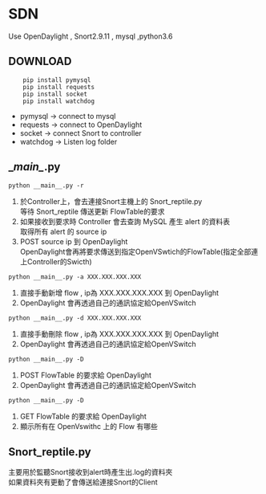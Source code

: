 # SDN
Use OpenDaylight , Snort2.9.11 , mysql ,python3.6

## DOWNLOAD
```
    pip install pymysql
    pip install requests
    pip install socket
    pip install watchdog
```
+ pymysql -> connect to mysql
+ requests -> connect to OpenDaylight
+ socket -> connect Snort to controller
+ watchdog -> Listen log folder

## \__main\__.py
```
python __main__.py -r
```
1. 於Controller上，會去連接Snort主機上的 Snort_reptile.py  
等待 Snort_reptile 傳送更新 FlowTable的要求
2. 如果接收到要求時 Controller 會去查詢 MySQL 產生 alert 的資料表  
取得所有 alert 的 source ip 
3. POST source ip 到 OpenDaylight  
OpenDaylight會再將要求傳送到指定OpenVSwtich的FlowTable(指定全部連上Controller的Swicth)
```
python __main__.py -a XXX.XXX.XXX.XXX
```
1. 直接手動新增 flow , ip為 XXX.XXX.XXX.XXX 到 OpenDaylight
2. OpenDaylight 會再透過自己的通訊協定給OpenVSwitch
```
python __main__.py -d XXX.XXX.XXX.XXX
```
1. 直接手動刪除 flow , ip為 XXX.XXX.XXX.XXX 到 OpenDaylight
2. OpenDaylight 會再透過自己的通訊協定給OpenVSwitch
```
python __main__.py -D
```
1. POST FlowTable 的要求給 OpenDaylight
2. OpenDaylight 會再透過自己的通訊協定給OpenVSwitch

```
python __main__.py -D
```
1. GET FlowTable 的要求給 OpenDaylight
2. 顯示所有在 OpenVswithc 上的 Flow 有哪些


## Snort_reptile.py
主要用於監聽Snort接收到alert時產生出.log的資料夾  
如果資料夾有更動了會傳送給連接Snort的Client  

